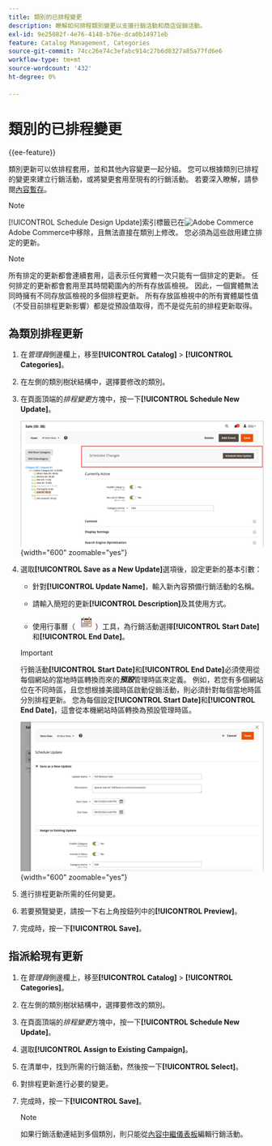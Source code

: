 ```yaml
---
title: 類別的已排程變更
description: 瞭解如何排程類別變更以支援行銷活動和商店促銷活動。
exl-id: 9e25082f-4e76-4148-b76e-dca0b14971eb
feature: Catalog Management, Categories
source-git-commit: 74cc26e74c3efabc914c27b6d8327a85a77fd6e6
workflow-type: tm+mt
source-wordcount: '432'
ht-degree: 0%

---
```


# 類別的已排程變更

{{ee-feature}}

類別更新可以依排程套用，並和其他內容變更一起分組。 您可以根據類別已排程的變更來建立行銷活動，或將變更套用至現有的行銷活動。 若要深入瞭解，請參閱[內容暫存](../content-design/content-staging.md)。

>[!NOTE]
>
>[!UICONTROL Schedule Design Update]索引標籤已在![Adobe Commerce](../assets/adobe-logo.svg) Adobe Commerce中移除，且無法直接在類別上修改。 您必須為這些啟用建立排定的更新。

>[!NOTE]
>
>所有排定的更新都會連續套用，這表示任何實體一次只能有一個排定的更新。 任何排定的更新都會套用至其時間範圍內的所有存放區檢視。 因此，一個實體無法同時擁有不同存放區檢視的多個排程更新。 所有存放區檢視中的所有實體屬性值（不受目前排程更新影響）都是從預設值取得，而不是從先前的排程更新取得。

## 為類別排程更新

1. 在&#x200B;_管理員_&#x200B;側邊欄上，移至&#x200B;**[!UICONTROL Catalog]** > **[!UICONTROL Categories]**。

1. 在左側的類別樹狀結構中，選擇要修改的類別。

1. 在頁面頂端的&#x200B;_排程變更_&#x200B;方塊中，按一下&#x200B;**[!UICONTROL Schedule New Update]**。

   ![排程變更](./assets/category-scheduled-changes.png){width="600" zoomable="yes"}

1. 選取&#x200B;**[!UICONTROL Save as a New Update]**&#x200B;選項後，設定更新的基本引數：

   - 針對&#x200B;**[!UICONTROL Update Name]**，輸入新內容預備行銷活動的名稱。

   - 請輸入簡短的更新&#x200B;**[!UICONTROL Description]**&#x200B;及其使用方式。

   - 使用行事曆（ ![行事曆圖示](../assets/icon-calendar.png) ）工具，為行銷活動選擇&#x200B;**[!UICONTROL Start Date]**&#x200B;和&#x200B;**[!UICONTROL End Date]**。

   >[!IMPORTANT]
   >
   >行銷活動&#x200B;**[!UICONTROL Start Date]**&#x200B;和&#x200B;**[!UICONTROL End Date]**&#x200B;必須使用從每個網站的當地時區轉換而來的&#x200B;**_預設_**&#x200B;管理時區來定義。 例如，若您有多個網站位在不同時區，且您想根據美國時區啟動促銷活動，則必須針對每個當地時區分別排程更新。 您為每個設定&#x200B;**[!UICONTROL Start Date]**&#x200B;和&#x200B;**[!UICONTROL End Date]**，這會從本機網站時區轉換為預設管理時區。

   ![排程變更](./assets/category-scheduled-changes-new-update.png){width="600" zoomable="yes"}

1. 進行排程更新所需的任何變更。

1. 若要預覽變更，請按一下右上角按鈕列中的&#x200B;**[!UICONTROL Preview]**。

1. 完成時，按一下&#x200B;**[!UICONTROL Save]**。

## 指派給現有更新

1. 在&#x200B;_管理員_&#x200B;側邊欄上，移至&#x200B;**[!UICONTROL Catalog]** > **[!UICONTROL Categories]**。

1. 在左側的類別樹狀結構中，選擇要修改的類別。

1. 在頁面頂端的&#x200B;_排程變更_&#x200B;方塊中，按一下&#x200B;**[!UICONTROL Schedule New Update]**。

1. 選取&#x200B;**[!UICONTROL Assign to Existing Campaign]**。

1. 在清單中，找到所需的行銷活動，然後按一下&#x200B;**[!UICONTROL Select]**。

1. 對排程更新進行必要的變更。

1. 完成時，按一下&#x200B;**[!UICONTROL Save]**。

   >[!NOTE]
   >
   >如果行銷活動連結到多個類別，則只能從[內容中繼儀表板](../content-design/content-staging-dashboard.md)編輯行銷活動。